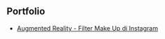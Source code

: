 ## Portfolio

- [Augmented Reality - Filter Make Up di Instagram](https://github.com/mashumabduljabbar/Portfolio/tree/main/Augmented%20Reality%20-%20Filter%20Make%20Up%20di%20Instagram)